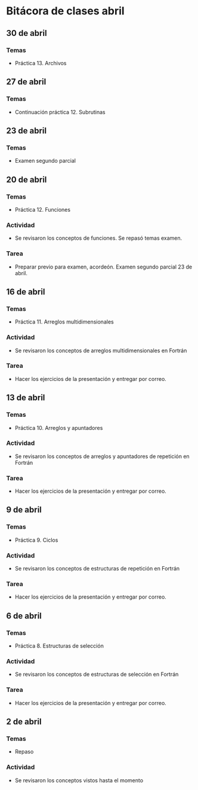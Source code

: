 # Bitácora de clases abril

## 30 de abril
### Temas
- Práctica 13. Archivos

## 27 de abril
### Temas
- Continuación práctica 12. Subrutinas

## 23 de abril
### Temas
- Examen segundo parcial

## 20 de abril
### Temas
- Práctica 12. Funciones

### Actividad
- Se revisaron los conceptos de funciones. Se repasó temas examen.

### Tarea
- Preparar previo para examen, acordeón. Examen segundo parcial 23 de abril.

## 16 de abril
### Temas
- Práctica 11. Arreglos multidimensionales

### Actividad
- Se revisaron los conceptos de arreglos multidimensionales en Fortrán

### Tarea
- Hacer los ejercicios de la presentación y entregar por correo.


## 13 de abril
### Temas
- Práctica 10. Arreglos y apuntadores

### Actividad
- Se revisaron los conceptos de arreglos y apuntadores de repetición en Fortrán

### Tarea
- Hacer los ejercicios de la presentación y entregar por correo.

## 9 de abril
### Temas
- Práctica 9. Ciclos

### Actividad
- Se revisaron los conceptos de estructuras de repetición en Fortrán

### Tarea
- Hacer los ejercicios de la presentación y entregar por correo.


## 6 de abril
### Temas
- Práctica 8. Estructuras de selección

### Actividad
- Se revisaron los conceptos de estructuras de selección en Fortrán

### Tarea
- Hacer los ejercicios de la presentación y entregar por correo.

## 2 de abril
### Temas
- Repaso

### Actividad
- Se revisaron los conceptos vistos hasta el momento
